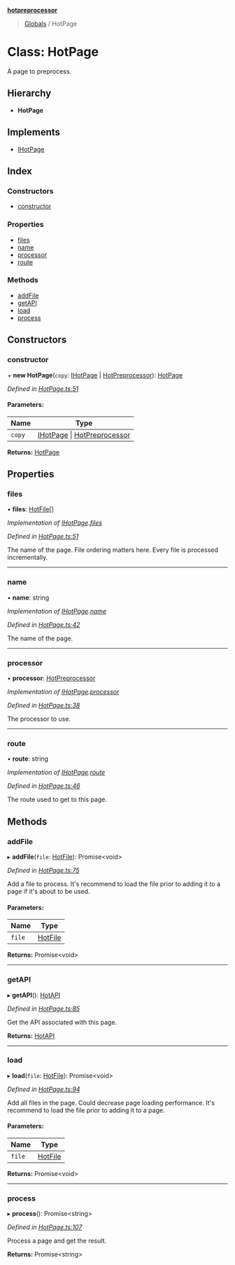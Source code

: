 **[hotpreprocessor](../README.md)**

> [Globals](../globals.md) / HotPage

# Class: HotPage

A page to preprocess.

## Hierarchy

* **HotPage**

## Implements

* [IHotPage](../interfaces/ihotpage.md)

## Index

### Constructors

* [constructor](hotpage.md#constructor)

### Properties

* [files](hotpage.md#files)
* [name](hotpage.md#name)
* [processor](hotpage.md#processor)
* [route](hotpage.md#route)

### Methods

* [addFile](hotpage.md#addfile)
* [getAPI](hotpage.md#getapi)
* [load](hotpage.md#load)
* [process](hotpage.md#process)

## Constructors

### constructor

\+ **new HotPage**(`copy`: [IHotPage](../interfaces/ihotpage.md) \| [HotPreprocessor](hotpreprocessor.md)): [HotPage](hotpage.md)

*Defined in [HotPage.ts:51](https://github.com/OurFreeLight/HotPreprocessor/blob/4cb6771/src/HotPage.ts#L51)*

#### Parameters:

Name | Type |
------ | ------ |
`copy` | [IHotPage](../interfaces/ihotpage.md) \| [HotPreprocessor](hotpreprocessor.md) |

**Returns:** [HotPage](hotpage.md)

## Properties

### files

•  **files**: [HotFile](hotfile.md)[]

*Implementation of [IHotPage](../interfaces/ihotpage.md).[files](../interfaces/ihotpage.md#files)*

*Defined in [HotPage.ts:51](https://github.com/OurFreeLight/HotPreprocessor/blob/4cb6771/src/HotPage.ts#L51)*

The name of the page. File ordering matters here.
Every file is processed incrementally.

___

### name

•  **name**: string

*Implementation of [IHotPage](../interfaces/ihotpage.md).[name](../interfaces/ihotpage.md#name)*

*Defined in [HotPage.ts:42](https://github.com/OurFreeLight/HotPreprocessor/blob/4cb6771/src/HotPage.ts#L42)*

The name of the page.

___

### processor

•  **processor**: [HotPreprocessor](hotpreprocessor.md)

*Implementation of [IHotPage](../interfaces/ihotpage.md).[processor](../interfaces/ihotpage.md#processor)*

*Defined in [HotPage.ts:38](https://github.com/OurFreeLight/HotPreprocessor/blob/4cb6771/src/HotPage.ts#L38)*

The processor to use.

___

### route

•  **route**: string

*Implementation of [IHotPage](../interfaces/ihotpage.md).[route](../interfaces/ihotpage.md#route)*

*Defined in [HotPage.ts:46](https://github.com/OurFreeLight/HotPreprocessor/blob/4cb6771/src/HotPage.ts#L46)*

The route used to get to this page.

## Methods

### addFile

▸ **addFile**(`file`: [HotFile](hotfile.md)): Promise\<void>

*Defined in [HotPage.ts:75](https://github.com/OurFreeLight/HotPreprocessor/blob/4cb6771/src/HotPage.ts#L75)*

Add a file to process. It's recommend to load the file prior to
adding it to a page if it's about to be used.

#### Parameters:

Name | Type |
------ | ------ |
`file` | [HotFile](hotfile.md) |

**Returns:** Promise\<void>

___

### getAPI

▸ **getAPI**(): [HotAPI](hotapi.md)

*Defined in [HotPage.ts:85](https://github.com/OurFreeLight/HotPreprocessor/blob/4cb6771/src/HotPage.ts#L85)*

Get the API associated with this page.

**Returns:** [HotAPI](hotapi.md)

___

### load

▸ **load**(`file`: [HotFile](hotfile.md)): Promise\<void>

*Defined in [HotPage.ts:94](https://github.com/OurFreeLight/HotPreprocessor/blob/4cb6771/src/HotPage.ts#L94)*

Add all files in the page. Could decrease page loading performance.
It's recommend to load the file prior to adding it to a page.

#### Parameters:

Name | Type |
------ | ------ |
`file` | [HotFile](hotfile.md) |

**Returns:** Promise\<void>

___

### process

▸ **process**(): Promise\<string>

*Defined in [HotPage.ts:107](https://github.com/OurFreeLight/HotPreprocessor/blob/4cb6771/src/HotPage.ts#L107)*

Process a page and get the result.

**Returns:** Promise\<string>
